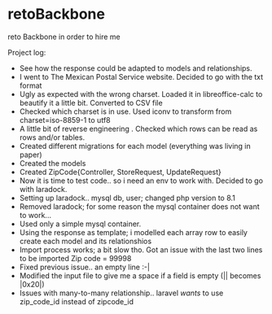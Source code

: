 # retoBackbone
reto Backbone in order to hire me

Project log:

- See how the response could be adapted to models and relationships.
- I went to The Mexican Postal Service website. Decided to go with the txt format
- Ugly as expected with the wrong charset. Loaded it in libreoffice-calc to beautify it a little bit. Converted to CSV file
- Checked which charset is in use. Used iconv to transform from charset=iso-8859-1 to utf8 
- A little bit of reverse engineering . Checked which rows can be read as rows and/or tables. 
- Created different migrations for each model (everything was living in paper)
- Created the models
- Created ZipCode{Controller, StoreRequest, UpdateRequest}
- Now it is time to test code.. so i need an env to work with. Decided to go with laradock.
- Setting up laradock.. mysql db, user; changed php version to 8.1
- Removed laradock; for some reason the mysql container does not want to work...
- Used only a simple mysql container.
- Using the response as template; i modelled each array row to easily create each model and its relationshios
- Import process works; a bit slow tho. Got an issue with the last two lines to be imported Zip code = 99998
- Fixed previous issue.. an empty line :-|
- Modified the input file to give me a space if a field is empty (|| becomes |0x20|)
- Issues with many-to-many relationship.. laravel *wants* to use zip_code_id instead of zipcode_id



